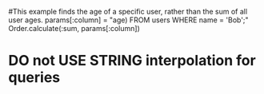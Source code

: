 


#This example finds the age of a specific user, rather than the sum of all user ages.
params[:column] = "age) FROM users WHERE name = 'Bob';"
Order.calculate(:sum, params[:column])


# DO not USE STRING interpolation for queries


